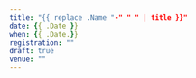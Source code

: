 ```yaml
---
title: "{{ replace .Name "-" " " | title }}"
date: {{ .Date }}
when: {{ .Date.}}
registration: ""
draft: true
venue: ""
---
```


